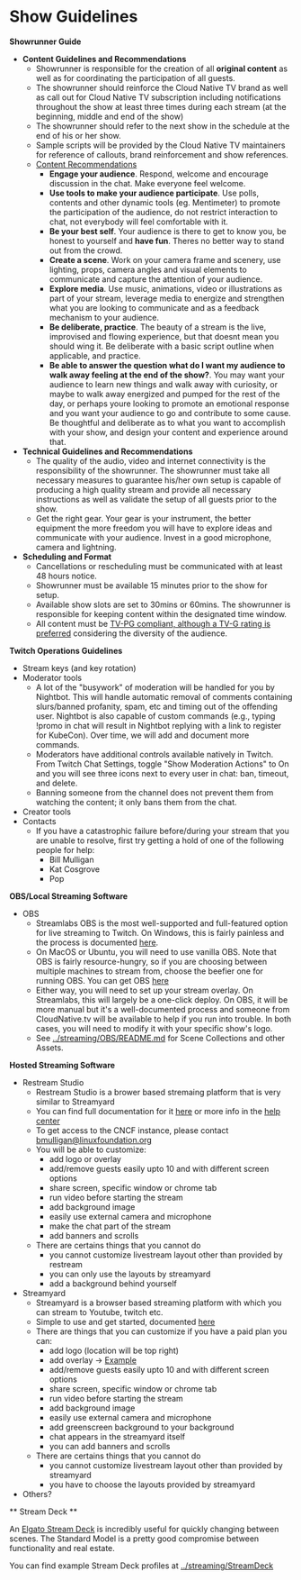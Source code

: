 # Show Guidelines

**Showrunner Guide**

*   **Content Guidelines and Recommendations**
    *   Showrunner is responsible for the creation of all **original content** as well as for coordinating the participation of all guests.
    *   The showrunner should reinforce the Cloud Native TV brand as well as call out for Cloud Native TV subscription including notifications throughout the show at least three times during each stream (at the beginning, middle and end of the show)
    *   The showrunner should refer to the next show in the schedule at the end of his or her show.
    *   Sample scripts will be provided by the Cloud Native TV maintainers for reference of callouts, brand reinforcement and show references.
    *   <span style="text-decoration:underline;">Content Recommendations</span>
        *   **Engage your audience**. Respond, welcome and encourage discussion in the chat. Make everyone feel welcome.
        *   **Use tools to make your audience participate**. Use polls, contents and other dynamic tools (eg. Mentimeter) to promote the participation of the audience, do not restrict interaction to chat, not everybody will feel comfortable with it.
        *   **Be your best self**. Your audience is there to get to know you, be honest to yourself and **have fun**. Theres no better way to stand out from the crowd.
        *   **Create a scene**. Work on your camera frame and scenery, use lighting, props, camera angles and visual elements to communicate and capture the attention of your audience.
        *   **Explore media**. Use music, animations, video or illustrations as part of your stream, leverage media to energize and strengthen what you are looking to communicate and as a feedback mechanism to your audience.
        *   **Be deliberate, practice**. The beauty of a stream is the live, improvised and flowing experience, but that doesnt mean you should wing it. Be deliberate with a basic script outline when applicable, and practice.
        *   **Be able to answer the question what do I want my audience to walk away feeling at the end of the show?**. You may want your audience to learn new things and walk away with curiosity, or maybe  to walk away energized and pumped for the rest of the day, or perhaps youre looking to promote an emotional response and you want your audience to go and contribute to some cause. Be thoughtful and deliberate as to what you want to accomplish with your show, and design your content and experience around that.
*   **Technical Guidelines and Recommendations**
    *   The quality of the audio, video and internet connectivity is the responsibility of the showrunner. The showrunner must take all necessary measures to guarantee his/her own setup is capable of producing a high quality stream and provide all necessary instructions as well as validate the setup of all guests prior to the show.
    *   Get the right gear. Your gear is your instrument, the better equipment the more freedom you will have to explore ideas and communicate with your audience. Invest in a good microphone, camera and lightning.
*   **Scheduling and Format**
    *   Cancellations or rescheduling must be communicated with at least 48 hours notice.
    *   Showrunner must be available 15 minutes prior to the show for setup.
    *   Available show slots are set to 30mins or 60mins. The showrunner is responsible for keeping content within the designated time window.
    *   All content must be [TV-PG compliant, although a TV-G rating is preferred](https://rating-system.fandom.com/wiki/TV_Parental_Guidelines) considering the diversity of the audience.

**Twitch Operations Guidelines**

- Stream keys (and key rotation)
- Moderator tools
  - A lot of the &quot;busywork&quot; of moderation will be handled for you by Nightbot. This will handle automatic removal of comments containing slurs/banned profanity, spam, etc and timing out of the offending user. Nightbot is also capable of custom commands (e.g., typing !promo in chat will result in Nightbot replying with a link to register for KubeCon). Over time, we will add and document more commands.
  - Moderators have additional controls available natively in Twitch. From Twitch Chat Settings, toggle &quot;Show Moderation Actions&quot; to On and you will see three icons next to every user in chat: ban, timeout, and delete.
  - Banning someone from the channel does not prevent them from watching the content; it only bans them from the chat.
- Creator tools
- Contacts
  - If you have a catastrophic failure before/during your stream that you are unable to resolve, first try getting a hold of one of the following people for help:
    - Bill Mulligan
    - Kat Cosgrove
    - Pop

**OBS/Local Streaming Software**

- OBS
  - Streamlabs OBS is the most well-supported and full-featured option for live streaming to Twitch. On Windows, this is fairly painless and the process is documented [here](https://streamlabs.com/content-hub/post/getting-started-with-streamlabs-obs).
  - On MacOS or Ubuntu, you will need to use vanilla OBS. Note that OBS is fairly resource-hungry, so if you are choosing between multiple machines to stream from, choose the beefier one for running OBS. You can get OBS [here](https://obsproject.com/)
  - Either way, you will need to set up your stream overlay. On Streamlabs, this will largely be a one-click deploy. On OBS, it will be more manual but it&#39;s a well-documented process and someone from CloudNative.tv will be available to help if you run into trouble. In both cases, you will need to modify it with your specific show&#39;s logo.
  - See [../streaming/OBS/README.md](../streaming/OBS/README.md) for Scene Collections and other Assets.

**Hosted Streaming Software**

- Restream Studio
  - Restream Studio is a brower based stremaing platform that is very similar to Streamyard
  - You can find full documentation for it [here](https://restream.io/blog/restream-studio-everything-you-need-to-know/) or more info in the [help center](https://support.restream.io/en/collections/1623532-restream-studio)
  - To get access to the CNCF instance, please contact bmulligan@linuxfoundation.org
  - You will be able to customize:
    -  add logo or overlay
    -  add/remove guests easily upto 10 and with different screen options
    -  share screen, specific window or chrome tab
    -  run video before starting the stream
    -  add background image
    -  easily use external camera and microphone
    -  make the chat part of the stream
    -  add banners and scrolls
  - There are certains things that you cannot do
    - you cannot customize livestream layout other than provided by restream
    - you can only use the layouts by streamyard
    - add a background behind yourself
- Streamyard
  - Streamyard is a browser based streaming platform with which you can stream to Youtube, twitch etc.
  - Simple to use and get started, documented [here](https://streamyard.com/resources/docs/getting-started/)
  - There are things that you can customize if you have a paid plan you can:
    -  add logo (location will be top right)
    -  add overlay -> [Example](https://streamertemplates.com/)
    -  add/remove guests easily upto 10 and with different screen options
    -  share screen, specific window or chrome tab
    -  run video before starting the stream
    -  add background image
    -  easily use external camera and microphone
    -  add greenscreen background to your background
    -  chat appears in the streamyard itself
    -  you can add banners and scrolls
  - There are certains things that you cannot do
    - you cannot customize livestream layout other than provided by streamyard
    - you have to choose the layouts provided by streamyard
- Others?


** Stream Deck **

An [Elgato Stream Deck](https://www.elgato.com/en/stream-deck) is incredibly useful for quickly changing between scenes. The Standard Model is a pretty good compromise between functionality and real estate.

You can find example Stream Deck profiles at [../streaming/StreamDeck](../streaming/StreamDeck)